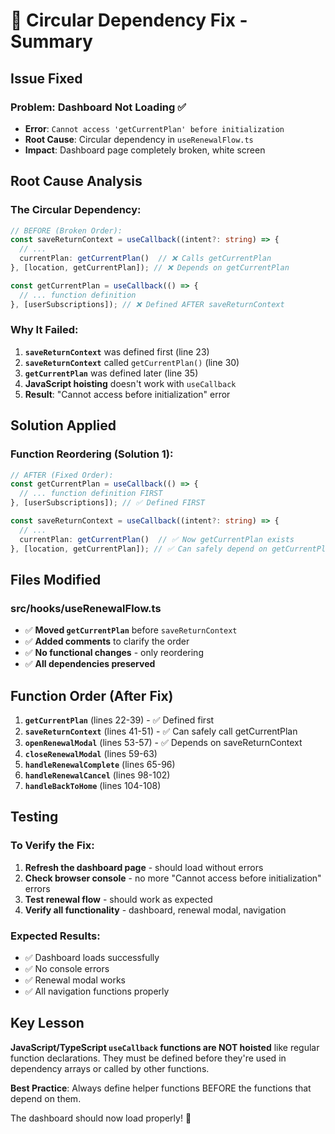 # 🔧 Circular Dependency Fix - Summary

## **Issue Fixed**

### **Problem: Dashboard Not Loading** ✅
- **Error**: `Cannot access 'getCurrentPlan' before initialization`
- **Root Cause**: Circular dependency in `useRenewalFlow.ts`
- **Impact**: Dashboard page completely broken, white screen

## **Root Cause Analysis**

### **The Circular Dependency:**
```typescript
// BEFORE (Broken Order):
const saveReturnContext = useCallback((intent?: string) => {
  // ...
  currentPlan: getCurrentPlan()  // ❌ Calls getCurrentPlan
}, [location, getCurrentPlan]); // ❌ Depends on getCurrentPlan

const getCurrentPlan = useCallback(() => {
  // ... function definition
}, [userSubscriptions]); // ❌ Defined AFTER saveReturnContext
```

### **Why It Failed:**
1. **`saveReturnContext`** was defined first (line 23)
2. **`saveReturnContext`** called `getCurrentPlan()` (line 30)
3. **`getCurrentPlan`** was defined later (line 35)
4. **JavaScript hoisting** doesn't work with `useCallback`
5. **Result**: "Cannot access before initialization" error

## **Solution Applied**

### **Function Reordering (Solution 1):**
```typescript
// AFTER (Fixed Order):
const getCurrentPlan = useCallback(() => {
  // ... function definition FIRST
}, [userSubscriptions]); // ✅ Defined FIRST

const saveReturnContext = useCallback((intent?: string) => {
  // ...
  currentPlan: getCurrentPlan()  // ✅ Now getCurrentPlan exists
}, [location, getCurrentPlan]); // ✅ Can safely depend on getCurrentPlan
```

## **Files Modified**

### **src/hooks/useRenewalFlow.ts**
- ✅ **Moved `getCurrentPlan`** before `saveReturnContext`
- ✅ **Added comments** to clarify the order
- ✅ **No functional changes** - only reordering
- ✅ **All dependencies preserved**

## **Function Order (After Fix)**

1. **`getCurrentPlan`** (lines 22-39) - ✅ Defined first
2. **`saveReturnContext`** (lines 41-51) - ✅ Can safely call getCurrentPlan
3. **`openRenewalModal`** (lines 53-57) - ✅ Depends on saveReturnContext
4. **`closeRenewalModal`** (lines 59-63)
5. **`handleRenewalComplete`** (lines 65-96)
6. **`handleRenewalCancel`** (lines 98-102)
7. **`handleBackToHome`** (lines 104-108)

## **Testing**

### **To Verify the Fix:**
1. **Refresh the dashboard page** - should load without errors
2. **Check browser console** - no more "Cannot access before initialization" errors
3. **Test renewal flow** - should work as expected
4. **Verify all functionality** - dashboard, renewal modal, navigation

### **Expected Results:**
- ✅ Dashboard loads successfully
- ✅ No console errors
- ✅ Renewal modal works
- ✅ All navigation functions properly

## **Key Lesson**

**JavaScript/TypeScript `useCallback` functions are NOT hoisted** like regular function declarations. They must be defined before they're used in dependency arrays or called by other functions.

**Best Practice**: Always define helper functions BEFORE the functions that depend on them.

The dashboard should now load properly! 🎉
